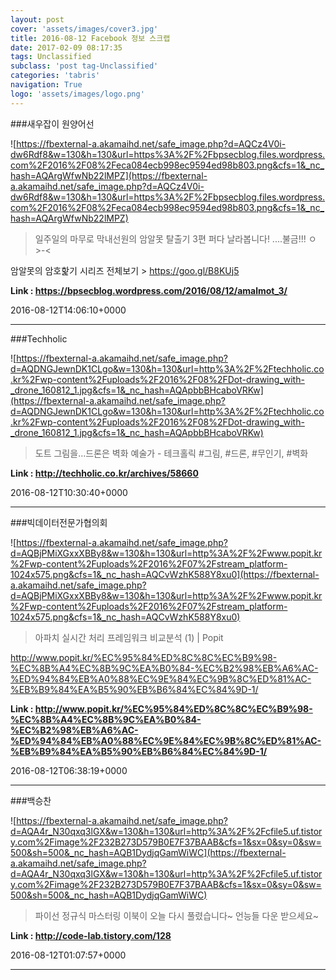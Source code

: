 ```yaml
---
layout: post
cover: 'assets/images/cover3.jpg'
title: 2016-08-12 Facebook 정보 스크랩
date: 2017-02-09 08:17:35
tags: Unclassified
subclass: 'post tag-Unclassified'
categories: 'tabris'
navigation: True
logo: 'assets/images/logo.png'
---
```


###새우잡이 원양어선

![https://fbexternal-a.akamaihd.net/safe_image.php?d=AQCz4V0i-dw6Rdf8&w=130&h=130&url=https%3A%2F%2Fbpsecblog.files.wordpress.com%2F2016%2F08%2Feca084ecb998ec9594ed98b803.png&cfs=1&_nc_hash=AQArgWfwNb22lMPZ](https://fbexternal-a.akamaihd.net/safe_image.php?d=AQCz4V0i-dw6Rdf8&w=130&h=130&url=https%3A%2F%2Fbpsecblog.files.wordpress.com%2F2016%2F08%2Feca084ecb998ec9594ed98b803.png&cfs=1&_nc_hash=AQArgWfwNb22lMPZ)

>일주일의 마무로 막내선원의 암알못 탈출기 3편 퍼다 날라봅니다!
....불금!!! ㅇ>-<

암알못의 암호핥기 시리즈 전체보기 > https://goo.gl/B8KUj5

**Link : <https://bpsecblog.wordpress.com/2016/08/12/amalmot_3/>**

2016-08-12T14:06:10+0000

---

###Techholic

![https://fbexternal-a.akamaihd.net/safe_image.php?d=AQDNGJewnDK1CLgo&w=130&h=130&url=http%3A%2F%2Ftechholic.co.kr%2Fwp-content%2Fuploads%2F2016%2F08%2FDot-drawing_with-_drone_160812_1.jpg&cfs=1&_nc_hash=AQApbbBHcaboVRKw](https://fbexternal-a.akamaihd.net/safe_image.php?d=AQDNGJewnDK1CLgo&w=130&h=130&url=http%3A%2F%2Ftechholic.co.kr%2Fwp-content%2Fuploads%2F2016%2F08%2FDot-drawing_with-_drone_160812_1.jpg&cfs=1&_nc_hash=AQApbbBHcaboVRKw)

>도트 그림을…드론은 벽화 예술가 - 테크홀릭
#그림, #드론, #무인기, #벽화

**Link : <http://techholic.co.kr/archives/58660>**

2016-08-12T10:30:40+0000

---

###빅데이터전문가협의회

![https://fbexternal-a.akamaihd.net/safe_image.php?d=AQBjPMiXGxxXBBy8&w=130&h=130&url=http%3A%2F%2Fwww.popit.kr%2Fwp-content%2Fuploads%2F2016%2F07%2Fstream_platform-1024x575.png&cfs=1&_nc_hash=AQCvWzhK588Y8xu0](https://fbexternal-a.akamaihd.net/safe_image.php?d=AQBjPMiXGxxXBBy8&w=130&h=130&url=http%3A%2F%2Fwww.popit.kr%2Fwp-content%2Fuploads%2F2016%2F07%2Fstream_platform-1024x575.png&cfs=1&_nc_hash=AQCvWzhK588Y8xu0)

>아파치 실시간 처리 프레임워크 비교분석 (1) | Popit

http://www.popit.kr/%EC%95%84%ED%8C%8C%EC%B9%98-%EC%8B%A4%EC%8B%9C%EA%B0%84-%EC%B2%98%EB%A6%AC-%ED%94%84%EB%A0%88%EC%9E%84%EC%9B%8C%ED%81%AC-%EB%B9%84%EA%B5%90%EB%B6%84%EC%84%9D-1/

**Link : <http://www.popit.kr/%EC%95%84%ED%8C%8C%EC%B9%98-%EC%8B%A4%EC%8B%9C%EA%B0%84-%EC%B2%98%EB%A6%AC-%ED%94%84%EB%A0%88%EC%9E%84%EC%9B%8C%ED%81%AC-%EB%B9%84%EA%B5%90%EB%B6%84%EC%84%9D-1/>**

2016-08-12T06:38:19+0000

---

###백승찬

![https://fbexternal-a.akamaihd.net/safe_image.php?d=AQA4r_N30qxq3lGX&w=130&h=130&url=http%3A%2F%2Fcfile5.uf.tistory.com%2Fimage%2F232B273D579B0E7F37BAAB&cfs=1&sx=0&sy=0&sw=500&sh=500&_nc_hash=AQB1DydjqGamWiWC](https://fbexternal-a.akamaihd.net/safe_image.php?d=AQA4r_N30qxq3lGX&w=130&h=130&url=http%3A%2F%2Fcfile5.uf.tistory.com%2Fimage%2F232B273D579B0E7F37BAAB&cfs=1&sx=0&sy=0&sw=500&sh=500&_nc_hash=AQB1DydjqGamWiWC)

>파이선 정규식 마스터링 이북이 오늘 다시 풀렸습니다~ 언능들 다운 받으세요~

**Link : <http://code-lab.tistory.com/128>**

2016-08-12T01:07:57+0000

---

